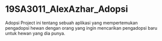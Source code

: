# 19SA3011_AlexAzhar_Adopsi
Adopsi Project ini tentang sebuah aplikasi yang mempertemukan pengadopsi hewan dengan orang yang ingin mencarikan pengadopsi baru untuk hewan yang dia punya.
